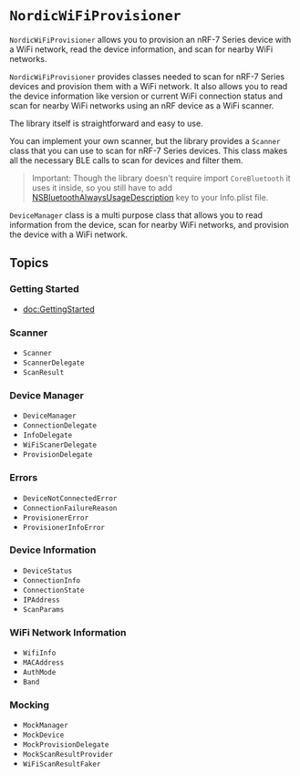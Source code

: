 # ``NordicWiFiProvisioner``

`NordicWiFiProvisioner` allows you to provision an nRF-7 Series device with a WiFi network, read the device information, and scan for nearby WiFi networks.

`NordicWiFiProvisioner` provides classes needed to scan for nRF-7 Series devices and provision them with a WiFi network. It also allows you to read the device information like version or current WiFi connection status and scan for nearby WiFi networks using an nRF device as a WiFi scanner.

The library itself is straightforward and easy to use. 

You can implement your own scanner, but the library provides a ``Scanner`` class that you can use to scan for nRF-7 Series devices. This class makes all the necessary BLE calls to scan for devices and filter them.

> Important: Though the library doesn't require import `CoreBluetooth` it uses it inside, so you still have to add [NSBluetoothAlwaysUsageDescription](https://developer.apple.com/documentation/bundleresources/information_property_list/nsbluetoothalwaysusagedescription) key to your Info.plist file.

``DeviceManager`` class is a multi purpose class that allows you to read information from the device, scan for nearby WiFi networks, and provision the device with a WiFi network.

## Topics

### Getting Started
- <doc:GettingStarted>

### Scanner

- ``Scanner``
- ``ScannerDelegate``
- ``ScanResult``

### Device Manager

- ``DeviceManager``
- ``ConnectionDelegate``
- ``InfoDelegate``
- ``WiFiScanerDelegate``
- ``ProvisionDelegate``

### Errors

- ``DeviceNotConnectedError``
- ``ConnectionFailureReason``
- ``ProvisionerError``
- ``ProvisionerInfoError``

### Device Information
- ``DeviceStatus``
- ``ConnectionInfo``
- ``ConnectionState``
- ``IPAddress``
- ``ScanParams``

### WiFi Network Information
- ``WifiInfo``
- ``MACAddress``
- ``AuthMode``
- ``Band``

### Mocking
- ``MockManager``
- ``MockDevice``
- ``MockProvisionDelegate``
- ``MockScanResultProvider``
- ``WiFiScanResultFaker``
